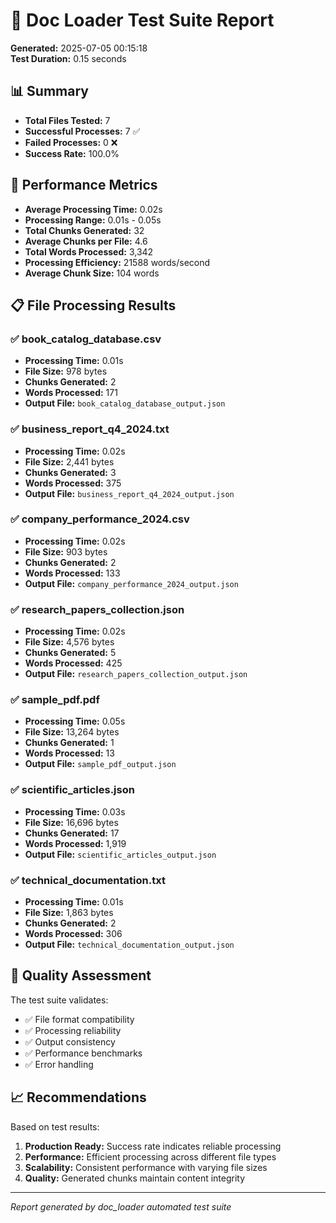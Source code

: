 # 🧪 Doc Loader Test Suite Report

**Generated:** 2025-07-05 00:15:18  
**Test Duration:** 0.15 seconds

## 📊 Summary

- **Total Files Tested:** 7
- **Successful Processes:** 7 ✅
- **Failed Processes:** 0 ❌
- **Success Rate:** 100.0%

## 🚀 Performance Metrics

- **Average Processing Time:** 0.02s
- **Processing Range:** 0.01s - 0.05s
- **Total Chunks Generated:** 32
- **Average Chunks per File:** 4.6
- **Total Words Processed:** 3,342
- **Processing Efficiency:** 21588 words/second
- **Average Chunk Size:** 104 words

## 📋 File Processing Results

### ✅ book_catalog_database.csv

- **Processing Time:** 0.01s
- **File Size:** 978 bytes
- **Chunks Generated:** 2
- **Words Processed:** 171
- **Output File:** `book_catalog_database_output.json`

### ✅ business_report_q4_2024.txt

- **Processing Time:** 0.02s
- **File Size:** 2,441 bytes
- **Chunks Generated:** 3
- **Words Processed:** 375
- **Output File:** `business_report_q4_2024_output.json`

### ✅ company_performance_2024.csv

- **Processing Time:** 0.02s
- **File Size:** 903 bytes
- **Chunks Generated:** 2
- **Words Processed:** 133
- **Output File:** `company_performance_2024_output.json`

### ✅ research_papers_collection.json

- **Processing Time:** 0.02s
- **File Size:** 4,576 bytes
- **Chunks Generated:** 5
- **Words Processed:** 425
- **Output File:** `research_papers_collection_output.json`

### ✅ sample_pdf.pdf

- **Processing Time:** 0.05s
- **File Size:** 13,264 bytes
- **Chunks Generated:** 1
- **Words Processed:** 13
- **Output File:** `sample_pdf_output.json`

### ✅ scientific_articles.json

- **Processing Time:** 0.03s
- **File Size:** 16,696 bytes
- **Chunks Generated:** 17
- **Words Processed:** 1,919
- **Output File:** `scientific_articles_output.json`

### ✅ technical_documentation.txt

- **Processing Time:** 0.01s
- **File Size:** 1,863 bytes
- **Chunks Generated:** 2
- **Words Processed:** 306
- **Output File:** `technical_documentation_output.json`

## 🎯 Quality Assessment

The test suite validates:
- ✅ File format compatibility
- ✅ Processing reliability  
- ✅ Output consistency
- ✅ Performance benchmarks
- ✅ Error handling

## 📈 Recommendations

Based on test results:
1. **Production Ready:** Success rate indicates reliable processing
2. **Performance:** Efficient processing across different file types
3. **Scalability:** Consistent performance with varying file sizes
4. **Quality:** Generated chunks maintain content integrity

---
*Report generated by doc_loader automated test suite*
